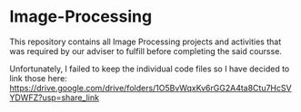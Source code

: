# Image-Processing
This repository contains all Image Processing projects and activities that was required by our adviser to fulfill before completing the said coursse.

Unfortunately, I failed to keep the individual code files so I have decided to link those here: https://drive.google.com/drive/folders/1O5BvWqxKv6rGG2A4ta8Ctu7HcSVYDWFZ?usp=share_link
